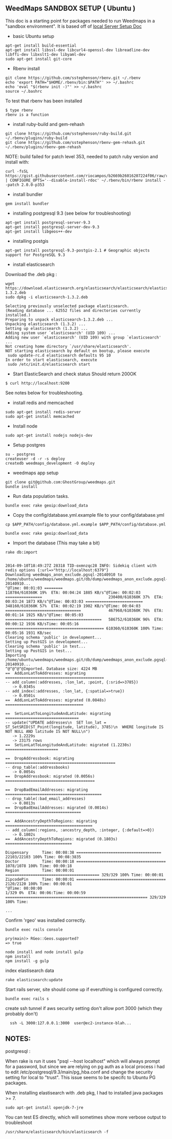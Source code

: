 ## WeedMaps SANDBOX SETUP ( Ubuntu ) 

This doc is a starting point for packages needed to run Weedmaps in a "sandbox environment". It is based off of [local Server Setup Doc](https://github.com/GhostGroup/weedmaps/wiki/Local-development-server-setup)

- basic Ubuntu setup
```
apt-get install build-essential
apt-get install libssl-dev libcurl4-openssl-dev libreadline-dev libffi-dev libxslt1-dev libyaml-dev
sudo apt-get install git-core
```

- Rbenv install
```
git clone https://github.com/sstephenson/rbenv.git ~/.rbenv
echo 'export PATH="$HOME/.rbenv/bin:$PATH"' >> ~/.bashrc
echo 'eval "$(rbenv init -)"' >> ~/.bashrc
source ~/.bashrc
```
To test that rbenv has been installed 

```
$ type rbenv
rbenv is a function
```

- install ruby-build and gem-rehash
```
git clone https://github.com/sstephenson/ruby-build.git ~/.rbenv/plugins/ruby-build
git clone https://github.com/sstephenson/rbenv-gem-rehash.git ~/.rbenv/plugins/rbenv-gem-rehash
```

NOTE: build failed for patch level 353, needed to patch ruby version and install with: 
```
curl -fsSL https://gist.githubusercontent.com/riocampos/b2669b26016207224f06/raw/readline.patch | CONFIGURE_OPTS='--disable-install-rdoc' ~/.rbenv/bin/rbenv install --patch 2.0.0-p353
```

- install bundler
```
gem install bundler
```

- installing postgresql 9.3 
(see below for troubleshooting)

```
apt-get install postgresql-server-9.3
apt-get install postgresql-server-dev-9.3
apt-get install libgeos++-dev
```

- installing postgis

```
apt-get install postgresql-9.3-postgis-2.1 # Geographic objects support for PostgreSQL 9.3
```

- install elasticsearch

Download the .deb pkg :

```
wget https://download.elasticsearch.org/elasticsearch/elasticsearch/elasticsearch-1.3.2.deb
sudo dpkg -i elasticsearch-1.3.2.deb

Selecting previously unselected package elasticsearch.
(Reading database ... 62552 files and directories currently installed.)
Preparing to unpack elasticsearch-1.3.2.deb ...
Unpacking elasticsearch (1.3.2) ...
Setting up elasticsearch (1.3.2) ...
Adding system user `elasticsearch' (UID 109) ...
Adding new user `elasticsearch' (UID 109) with group `elasticsearch' ...
Not creating home directory `/usr/share/elasticsearch'.
NOT starting elasticsearch by default on bootup, please execute
 sudo update-rc.d elasticsearch defaults 95 10
In order to start elasticsearch, execute
 sudo /etc/init.d/elasticsearch start
```

- Start ElasticSearch and check status
Should return 200OK
```
$ curl http://localhost:9200
```

See notes below for troubleshooting.

- install redis and memcached
```
sudo apt-get install redis-server
sudo apt-get install memcached
```
- Install node
```
sudo apt-get install nodejs nodejs-dev
```
- Setup postgres

```
su - postgres
createuser -d -r -s deploy
createdb weedmaps_development -O deploy 
```

- weedmaps app setup

```
git clone git@github.com:GhostGroup/weedmaps.git
bundle install
```

- Run data population tasks.

```
bundle exec rake geoip:download_data
```

- Copy the config/database.yml.example file to your config/database.yml

```
cp $APP_PATH/config/database.yml.example $APP_PATH/config/database.yml
```

```
bundle exec rake geoip:download_data
```

- Import the database (This may take a bit)
```
rake db:import 


2014-09-10T18:49:27Z 28318 TID-oxmnzqc28 INFO: Sidekiq client with redis options {:url=>"http://localhost:6379"}
Downloading weedmaps_anon_exclude.pgsql-20140910 to /home/ubuntu/weedmaps/weedmaps.git/db/dump/weedmaps_anon_exclude.pgsql-20140910...
^@Time: 00:01:03 ========                                     118784/610360K 19%  ETA: 00:04:24 1885 KB/s^@Time: 00:02:03 ================                             230400/610360K 37%  ETA: 00:03:24 1873 KB/s^@Time: 00:03:03 =========================                    348160/610360K 57%  ETA: 00:02:19 1902 KB/s^@Time: 00:04:03 =================================            467968/610360K 76%  ETA: 00:01:14 1925 KB/s^@Time: 00:05:03 ==========================================   586752/610360K 96%  ETA: 00:00:12 1936 KB/sTime: 00:05:16 =========================================== 610360/610360K 100% Time: 00:05:16 1931 KB/sec
Clearing schema 'public' in development...
Setting up PostGIS in development...
Clearing schema 'public' in test...
Setting up PostGIS in test...
Importing /home/ubuntu/weedmaps/weedmaps.git/db/dump/weedmaps_anon_exclude.pgsql-20140910...
^@^@^@^@Imported. Database size: 4224 MB
==  AddLonLatToAddresses: migrating ===========================================
-- add_column(:addresses, :lon_lat, :point, {:srid=>3785})
   -> 0.0345s
-- add_index(:addresses, :lon_lat, {:spatial=>true})
   -> 0.0501s
==  AddLonLatToAddresses: migrated (0.0848s) ==================================

==  SetLonLatToLongitudeAndLatitude: migrating ================================
-- update("UPDATE addresses\n  SET lon_lat = ST_SetSRID(ST_Point(longitude, latitude), 3785)\n  WHERE longitude IS NOT NULL AND latitude IS NOT NULL\n")
   -> 1.2229s
   -> 23175 rows
==  SetLonLatToLongitudeAndLatitude: migrated (1.2230s) =======================

==  DropAddressbook: migrating ================================================
-- drop_table(:addressbooks)
   -> 0.0054s
==  DropAddressbook: migrated (0.0056s) =======================================

==  DropBadEmailAddresses: migrating ==========================================
-- drop_table(:bad_email_addresses)
   -> 0.0013s
==  DropBadEmailAddresses: migrated (0.0014s) =================================

==  AddAncestryDepthToRegions: migrating ======================================
-- add_column(:regions, :ancestry_depth, :integer, {:default=>0})
   -> 0.1802s
==  AddAncestryDepthToRegions: migrated (0.1803s) =============================

Dispensary      Time: 00:08:38 ===================================== 22103/22103 100% Time: 00:08:3835
Doctor          Time: 00:00:18 ======================================= 1078/1078 100% Time: 00:00:18
Region          Time: 00:00:01 ========================================= 329/329 100% Time: 00:00:01
ZipcodePin      Time: 00:00:01 ======================================= 2120/2120 100% Time: 00:00:01
^@Time: 00:00:00                                                                    1/329 0%  ETA: 00:06:Time: 00:00:59 ============================================================== 329/329 100% Time:

...

````
Confirm 'rgeo' was installed correctly.

```
bundle exec rails console

pry(main)> RGeo::Geos.supported?
=> true
```

```
node install and node install gulp
npm install
npm install -g gulp
```

index elastisearch data

```
rake elasticsearch:update
```


Start rails server, site should come up if everuthing is configured correctly.
```
bundle exec rails s
```

create ssh tunnel if aws security setting don't allow port 3000 (which they probably don't)
```
  ssh -L 3000:127.0.0.1:3000  user@ec2-instance-blah...
```
## NOTES: 

postgresql : 

When rake is run it uses "psql --host localhost" which will always prompt for a password, but since we are relying on pg auth as a local process i had to edit /etc/postgresql/9.3/main/pg_hba.conf and change the security setting for local to "trust". This issue seems to be specifc to Ubuntu PG packages. 

When installing elastisearch with .deb pkg, I had to installed java packages >= 7. 

```
sudo apt-get install openjdk-7-jre
```

You can test ES directly, which will sometimes show more verbose output to troubleshoot

```
/usr/share/elasticsearch/bin/elasticsearch -f
```